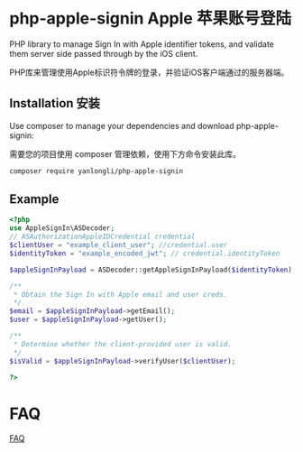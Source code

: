 php-apple-signin Apple 苹果账号登陆
=======
PHP library to manage Sign In with Apple identifier tokens, and validate them server side passed through by the iOS client.

PHP库来管理使用Apple标识符令牌的登录，并验证iOS客户端通过的服务器端。

Installation 安装
------------

Use composer to manage your dependencies and download php-apple-signin:

需要您的项目使用 composer 管理依赖，使用下方命令安装此库。

```bash
composer require yanlongli/php-apple-signin
```

Example
-------
```php
<?php
use AppleSignIn\ASDecoder;
// ASAuthorizationAppleIDCredential credential
$clientUser = "example_client_user"; //credential.user
$identityToken = "example_encoded_jwt"; // credential.identityToken

$appleSignInPayload = ASDecoder::getAppleSignInPayload($identityToken);

/**
 * Obtain the Sign In with Apple email and user creds.
 */
$email = $appleSignInPayload->getEmail();
$user = $appleSignInPayload->getUser();

/**
 * Determine whether the client-provided user is valid.
 */
$isValid = $appleSignInPayload->verifyUser($clientUser);

?>
```

# FAQ

[FAQ](doc/faq.md)
